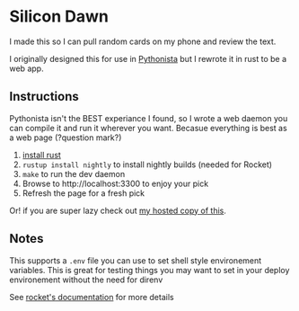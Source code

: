 # Silicon Dawn

I made this so I can pull random cards on my phone and review the text.

I originally designed this for use in [Pythonista](http://omz-software.com/pythonista/) but I rewrote it in rust to be a web app.

## Instructions

Pythonista isn't the BEST experiance I found, so I wrote a web daemon you can compile it and run it wherever you want.
Becasue everything is best as a web page (?question mark?)

1. [install rust](https://doc.rust-lang.org/cargo/getting-started/installation.html)
1. `rustup install nightly` to install nightly builds (needed for Rocket)
1. `make` to run the dev daemon
1. Browse to http://localhost:3300 to enjoy your pick
1. Refresh the page for a fresh pick

Or! if you are super lazy check out [my hosted copy of this](https://silicon-dawn.cards).

## Notes
This supports a `.env` file you can use to set shell style environement variables. This is great for testing things you may want to set in your deploy environement without the need for direnv

See [rocket's documentation](https://rocket.rs/guide/configuration/#environment-variables) for more details
